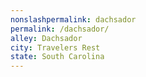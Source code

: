 ```yaml
---
﻿nonslashpermalink: dachsador
permalink: /dachsador/
alley: Dachsador
city: Travelers Rest
state: South Carolina
---
```

